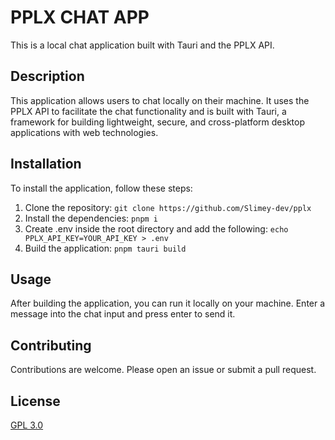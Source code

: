 # PPLX CHAT APP

This is a local chat application built with Tauri and the PPLX API.

## Description

This application allows users to chat locally on their machine. It uses the PPLX API to facilitate the chat functionality and is built with Tauri, a framework for building lightweight, secure, and cross-platform desktop applications with web technologies.

## Installation

To install the application, follow these steps:

1. Clone the repository: `git clone https://github.com/Slimey-dev/pplx`
2. Install the dependencies: `pnpm i`
3. Create .env inside the root directory and add the following: `echo PPLX_API_KEY=YOUR_API_KEY > .env`
4. Build the application: `pnpm tauri build`

## Usage

After building the application, you can run it locally on your machine. Enter a message into the chat input and press enter to send it.

## Contributing

Contributions are welcome. Please open an issue or submit a pull request.

## License

[GPL 3.0](https://choosealicense.com/licenses/gpl-3.0/)
